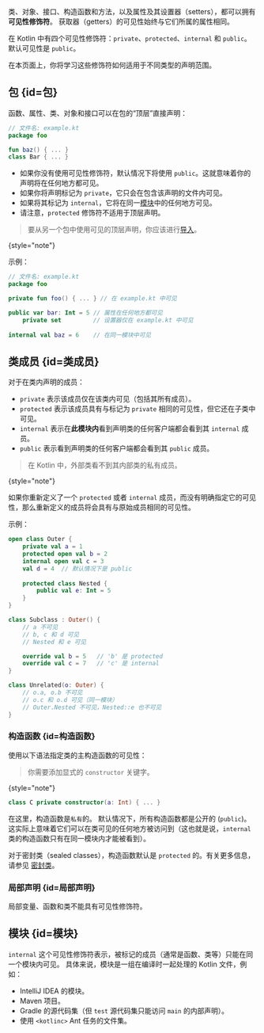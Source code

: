 [//]: # (title: 可见性修饰符)

类、对象、接口、构造函数和方法，以及属性及其设置器（setters），都可以拥有**可见性修饰符**。
获取器（getters）的可见性始终与它们所属的属性相同。

在 Kotlin 中有四个可见性修饰符：`private`、`protected`、`internal` 和 `public`。
默认可见性是 `public`。

在本页面上，你将学习这些修饰符如何适用于不同类型的声明范围。

## 包 {id=包}

函数、属性、类、对象和接口可以在包的“顶层”直接声明：

```kotlin
// 文件名: example.kt
package foo

fun baz() { ... }
class Bar { ... }
```

* 如果你没有使用可见性修饰符，默认情况下将使用 `public`。这就意味着你的声明将在任何地方都可见。
* 如果你将声明标记为 `private`，它只会在包含该声明的文件内可见。
* 如果将其标记为 `internal`，它将在同一[模块](#模块)中的任何地方可见。
* 请注意，`protected` 修饰符不适用于顶层声明。

> 要从另一个包中使用可见的顶层声明，你应该进行[导入](packages.md#导入)。
>
{style="note"}

示例：

```kotlin
// 文件名: example.kt
package foo

private fun foo() { ... } // 在 example.kt 中可见

public var bar: Int = 5 // 属性在任何地方都可见
    private set         // 设置器仅在 example.kt 中可见
    
internal val baz = 6    // 在同一模块中可见
```

## 类成员 {id=类成员}

对于在类内声明的成员：

* `private` 表示该成员仅在该类内可见（包括其所有成员）。
* `protected` 表示该成员具有与标记为 `private` 相同的可见性，但它还在子类中可见。
* `internal` 表示在**此模块内**看到声明类的任何客户端都会看到其 `internal` 成员。
* `public` 表示看到声明类的任何客户端都会看到其 `public` 成员。

> 在 Kotlin 中，外部类看不到其内部类的私有成员。
>
{style="note"}

如果你重新定义了一个 `protected` 或者 `internal` 成员，而没有明确指定它的可见性，那么重新定义的成员将会具有与原始成员相同的可见性。

示例：

```kotlin
open class Outer {
    private val a = 1
    protected open val b = 2
    internal open val c = 3
    val d = 4  // 默认情况下是 public
    
    protected class Nested {
        public val e: Int = 5
    }
}

class Subclass : Outer() {
    // a 不可见
    // b, c 和 d 可见
    // Nested 和 e 可见

    override val b = 5   // 'b' 是 protected
    override val c = 7   // 'c' 是 internal
}

class Unrelated(o: Outer) {
    // o.a, o.b 不可见
    // o.c 和 o.d 可见（同一模块）
    // Outer.Nested 不可见，Nested::e 也不可见
}
```

### 构造函数 {id=构造函数}

使用以下语法指定类的主构造函数的可见性：

> 你需要添加显式的 `constructor` 关键字。
>
{style="note"}

```kotlin
class C private constructor(a: Int) { ... }
```

在这里，构造函数是`私有`的。
默认情况下，所有构造函数都是公开的 (`public`)。
这实际上意味着它们可以在类可见的任何地方被访问到（这也就是说，`internal` 类的构造函数只有在同一模块内才能被看到）。

对于密封类（sealed classes），构造函数默认是 `protected` 的。有关更多信息，请参见 [密封类](sealed-classes.md#constructors)。

### 局部声明 {id=局部声明}

局部变量、函数和类不能具有可见性修饰符。

## 模块 {id=模块}

`internal` 这个可见性修饰符表示，被标记的成员（通常是函数、类等）只能在同一个模块内可见。
具体来说，模块是一组在编译时一起处理的 Kotlin 文件，例如：

* IntelliJ IDEA 的模块。
* Maven 项目。
* Gradle 的源代码集（但 `test` 源代码集只能访问 `main` 的内部声明）。
* 使用 `<kotlinc>` Ant 任务的文件集。
